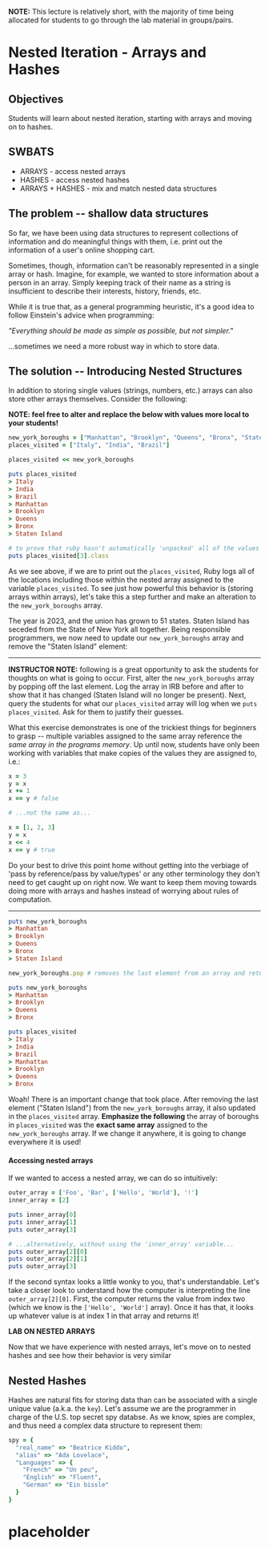 **NOTE:** This lecture is relatively short, with the majority of time being allocated for students to go through the lab material in groups/pairs.


# Nested Iteration - Arrays and Hashes

## Objectives

Students will learn about nested iteration, starting with arrays and moving on to hashes.

## SWBATS

+ ARRAYS - access nested arrays
+ HASHES - access nested hashes
+ ARRAYS + HASHES - mix and match nested data structures

## The problem -- shallow data structures

So far, we have been using data structures to represent collections of information and do meaningful things with them, i.e. print out the information of a user's online shopping cart.

Sometimes, though, information can't be reasonably represented in a single array or hash. Imagine, for example, we wanted to store information about a person in an array. Simply keeping track of their name as a string is insufficient to describe their interests, history, friends, etc.

While it is true that, as a general programming heuristic, it's a good idea to follow Einstein's advice when programming:

  _"Everything should be made as simple as possible, but not simpler."_

...sometimes we need a more robust way in which to store data.

## The solution -- Introducing Nested Structures

In addition to storing single values (strings, numbers, etc.) arrays can also store other arrays themselves. Consider the following:

**NOTE: feel free to alter and replace the below with values more local to your students!**

```Ruby
new_york_boroughs = ["Manhattan", "Brooklyn", "Queens", "Bronx", "Staten Island"]
places_visited = ["Italy", "India", "Brazil"]

places_visited << new_york_boroughs

puts places_visited
> Italy
> India
> Brazil
> Manhattan
> Brooklyn
> Queens
> Bronx
> Staten Island

# to prove that ruby hasn't automatically 'unpacked' all of the values from new_york_boroughs into the places_visited array, run the following
puts places_visited[3].class
```

As we see above, if we are to print out the `places_visited`, Ruby logs all of the locations including those within the nested array assigned to the variable `places_visited`. To see just how powerful this behavior is (storing arrays within arrays), let's take this a step further and make an alteration to the `new_york_boroughs` array.

The year is 2023, and the union has grown to 51 states. Staten Island has seceded from the State of New York all together. Being responsible programmers, we now need to update our `new_york_boroughs` array and remove the "Staten Island" element:

---

**INSTRUCTOR NOTE:** following is a great opportunity to ask the students for thoughts on what is going to occur. First, alter the `new_york_boroughs` array by popping off the last element. Log the array in IRB before and after to show that it has changed (Staten Island will no longer be present). Next, query the students for what our `places_visited` array will log when we `puts places_visited`. Ask for them to justify their guesses.

What this exercise demonstrates is one of the trickiest things for beginners to grasp -- multiple variables assigned to the same array reference the _same array in the programs memory_. Up until now, students have only been working with variables that make copies of the values they are assigned to, i.e.:

```ruby
x = 3
y = x
x += 1
x == y # false

# ...not the same as...

x = [1, 2, 3]
y = x
x << 4
x == y # true
```

Do your best to drive this point home without getting into the verbiage of 'pass by reference/pass by value/types' or any other terminology they don't need to get caught up on right now. We want to keep them moving towards doing more with arrays and hashes instead of worrying about rules of computation.

---

```ruby
puts new_york_boroughs
> Manhattan
> Brooklyn
> Queens
> Bronx
> Staten Island

new_york_boroughs.pop # removes the last element from an array and returns it

puts new_york_boroughs
> Manhattan
> Brooklyn
> Queens
> Bronx

puts places_visited
> Italy
> India
> Brazil
> Manhattan
> Brooklyn
> Queens
> Bronx
```

Woah! There is an important change that took place. After removing the last element ("Staten Island") from the `new_york_boroughs` array, it also updated in the `places_visited` array. **Emphasize the following** the array of boroughs in `places_visited` was the **exact same array** assigned to the `new_york_boroughs` array. If we change it anywhere, it is going to change everywhere it is used!

#### Accessing nested arrays

If we wanted to access a nested array, we can do so intuitively:

```ruby
outer_array = ['Foo', 'Bar', ['Hello', 'World'], '!']
inner_array = [2]

puts inner_array[0]
puts inner_array[1]
puts outer_array[3]

# ...alternatively, without using the 'inner_array' variable...
puts outer_array[2][0]
puts outer_array[2][1]
puts outer_array[3]
```

If the second syntax looks a little wonky to you, that's understandable. Let's take a closer look to understand how the computer is interpreting the line `outer_array[2][0]`. First, the computer returns the value from index two (which we know is the `['Hello', 'World']` array). Once it has that, it looks up whatever value is at index 1 in that array and returns it!

**LAB ON NESTED ARRAYS**

Now that we have experience with nested arrays, let's move on to nested hashes and see how their behavior is very similar

## Nested Hashes

Hashes are natural fits for storing data than can be associated with a single unique value (a.k.a. the `key`). Let's assume we are the programmer in charge of the U.S. top secret spy databse. As we know, spies are complex, and thus need a complex data structure to represent them:

```Ruby
spy = {
  "real_name" => "Beatrice Kiddo",
  "alias" => "Ada Lovelace",
  "Languages" => {
    "French" => "Un peu",
    "English" => "Fluent",
    "German" => "Ein bissle"
  }
}
```





# placeholder
